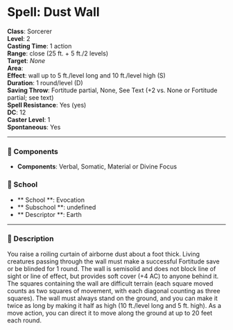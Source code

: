 
# Spell: Dust Wall
**Class**: Sorcerer  
**Level**: 2  
**Casting Time**: 1 action  
**Range**: close (25 ft. + 5 ft./2 levels)  
**Target**: _None_  
**Area**:   
**Effect**: wall up to 5 ft./level long and 10 ft./level high (S)  
**Duration**: 1 round/level (D)  
**Saving Throw**: Fortitude partial, None, See Text (+2 vs. None or Fortitude partial; see text)  
**Spell Resistance**: Yes (yes)  
**DC**: 12  
**Caster Level**: 1  
**Spontaneous**: Yes

---

### 🔮 Components
- **Components**: Verbal, Somatic, Material or Divine Focus

### 🏫 School
- ** School **: Evocation
- ** Subschool **: undefined
- ** Descriptor **: Earth
---

### 📜 Description
You raise a roiling curtain of airborne dust about a foot thick. Living creatures passing through the wall must make a successful Fortitude save or be blinded for 1 round. The wall is semisolid and does not block line of sight or line of effect, but provides soft cover (+4 AC) to anyone behind it. The squares containing the wall are difficult terrain (each square moved counts as two squares of movement, with each diagonal counting as three squares). The wall must always stand on the ground, and you can make it twice as long by making it half as high (10 ft./level long and 5 ft. high). As a move action, you can direct it to move along the ground at up to 20 feet each round.
